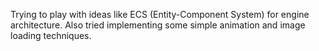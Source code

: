 Trying to play with ideas like ECS (Entity-Component System) for engine architecture. Also tried implementing some simple animation and image loading techniques.

